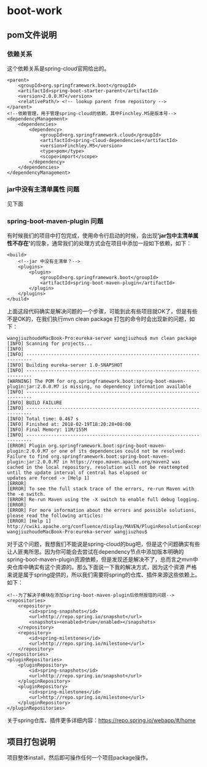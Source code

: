 <h1>boot-work</h1>
<h2>pom文件说明</h2>
<h3>依赖关系</h3>
这个依赖关系是spring-cloud官网给出的。

    <parent>
        <groupId>org.springframework.boot</groupId>
        <artifactId>spring-boot-starter-parent</artifactId>
        <version>2.0.0.M7</version>
        <relativePath/> <!-- lookup parent from repository -->
    </parent>
    <!--依赖管理，用于管理spring-cloud的依赖，其中Finchley.M5是版本号-->
    <dependencyManagement>
        <dependencies>
            <dependency>
                <groupId>org.springframework.cloud</groupId>
                <artifactId>spring-cloud-dependencies</artifactId>
                <version>Finchley.M5</version>
                <type>pom</type>
                <scope>import</scope>
            </dependency>
        </dependencies>
    </dependencyManagement>
    
<h3>jar中没有主清单属性 问题</h3>
见下面
<h3>spring-boot-maven-plugin 问题</h3>
有时候我们的项目中打包完成，使用命令行启动的时候，会出现<strong>'jar包中主清单属性不存在'</strong>的现象，通常我们的处理方式会在项目中添加一段如下依赖，如下：

    <build>
        <!--jar 中没有主清单？-->
        <plugins>
            <plugin>
                <groupId>org.springframework.boot</groupId>
                <artifactId>spring-boot-maven-plugin</artifactId>
            </plugin>
        </plugins>
    </build>

上面这段代码确实是解决问题的一个步骤，可能到此有些项目就OK了，但是有些不是OK的，在我们执行mvn clean package 打包的命令时会出现新的问题，如下：
    
    wangjiuzhoudeMacBook-Pro:eureka-server wangjiuzhou$ mvn clean package
    [INFO] Scanning for projects...
    [INFO] 
    [INFO] ------------------------------------------------------------------------
    [INFO] Building eureka-server 1.0-SNAPSHOT
    [INFO] ------------------------------------------------------------------------
    [WARNING] The POM for org.springframework.boot:spring-boot-maven-plugin:jar:2.0.0.M7 is missing, no dependency information available
    [INFO] ------------------------------------------------------------------------
    [INFO] BUILD FAILURE
    [INFO] ------------------------------------------------------------------------
    [INFO] Total time: 0.467 s
    [INFO] Finished at: 2018-02-19T18:20:28+08:00
    [INFO] Final Memory: 11M/155M
    [INFO] ------------------------------------------------------------------------
    [ERROR] Plugin org.springframework.boot:spring-boot-maven-plugin:2.0.0.M7 or one of its dependencies could not be resolved: 
    Failure to find org.springframework.boot:spring-boot-maven-plugin:jar:2.0.0.M7 in https://repo.maven.apache.org/maven2 was 
    cached in the local repository, resolution will not be reattempted until the update interval of central has elapsed or 
    updates are forced -> [Help 1]
    [ERROR] 
    [ERROR] To see the full stack trace of the errors, re-run Maven with the -e switch.
    [ERROR] Re-run Maven using the -X switch to enable full debug logging.
    [ERROR] 
    [ERROR] For more information about the errors and possible solutions, please read the following articles:
    [ERROR] [Help 1] http://cwiki.apache.org/confluence/display/MAVEN/PluginResolutionException
    wangjiuzhoudeMacBook-Pro:eureka-server wangjiuzhou$ 

  对于这个问题，我想我们不能说是spring-cloud的bug吧，但是这个问题确实有些让人匪夷所思。因为你可能会去尝试在dependency节点中添加版本明确的
spring-boot-maven-plugin资源依赖，但是发现还是解决不了，总而言之mvn中央仓库中确实有这个资源的。那么下面说一下我的解决方式，因为这个资源
严格来说是属于spring提供的，所以我们需要将spring的仓库、插件来源这些依赖上。如下：

    <!--为了解决子模块在添加spring-boot-maven-plugin后依然报错的问题-->
    <repositories>
        <repository>
            <id>spring-snapshots</id>
            <url>http://repo.spring.io/snapshot</url>
            <snapshots><enabled>true</enabled></snapshots>
        </repository>
        <repository>
            <id>spring-milestones</id>
            <url>http://repo.spring.io/milestone</url>
        </repository>
    </repositories>
    <pluginRepositories>
        <pluginRepository>
            <id>spring-snapshots</id>
            <url>http://repo.spring.io/snapshot</url>
        </pluginRepository>
        <pluginRepository>
            <id>spring-milestones</id>
            <url>http://repo.spring.io/milestone</url>
        </pluginRepository>
    </pluginRepositories>
    
  关于spring仓库、插件更多详细内容：https://repo.spring.io/webapp/#/home
  
<h2>项目打包说明</h2>
项目整体install，然后即可操作任何一个项目package操作。
  